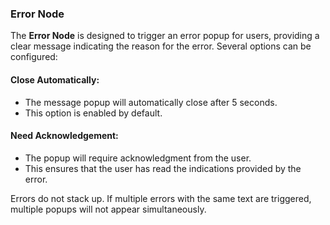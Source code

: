 ### Error Node

The **Error Node** is designed to trigger an error popup for users, providing a clear message indicating the reason for the error. Several options can be configured:

#### Close Automatically:
- The message popup will automatically close after 5 seconds.
- This option is enabled by default.

#### Need Acknowledgement:
- The popup will require acknowledgment from the user.
- This ensures that the user has read the indications provided by the error.

Errors do not stack up. If multiple errors with the same text are triggered, multiple popups will not appear simultaneously.
